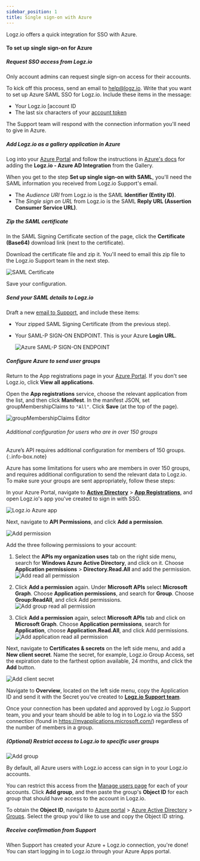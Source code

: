 ```yaml
---
sidebar_position: 1
title: Single sign-on with Azure
---
```


Logz.io offers a quick integration for SSO with Azure.

#### To set up single sign-on for Azure


##### Request SSO access from Logz.io

Only account admins can request single sign-on access for their accounts.


To kick off this process, send an email to [help@logz.io](mailto:help@logz.io).
Write that you want to set up Azure SAML SSO for Logz.io.
Include these items in the message:

* Your Logz.io [account ID
* The last six characters of your [account token](https://app.logz.io/#/dashboard/settings/manage-accounts)

The Support team will respond with the connection information you'll need to give in Azure.

##### Add Logz.io as a gallery application in Azure

Log into your [Azure Portal](https://portal.azure.com/) and follow the instructions in [Azure's docs](https://docs.microsoft.com/en-us/azure/active-directory/saas-apps/logzio-cloud-observability-for-engineers-tutorial) for adding the **Logz.io - Azure AD Integration** from the  Gallery.

When you get to the step **Set up single sign-on with SAML**, you'll need the SAML information you received from Logz.io Support's email.

* The _Audience URI_ from Logz.io is the SAML **Identifier (Entity ID)**.
* The _Single sign on URL_ from Logz.io is the SAML **Reply URL (Assertion Consumer Service URL)**.

##### Zip the SAML certificate

In the SAML Signing Certificate section of the page,
click the **Certificate (Base64)** download link (next to the certificate).

Download the certificate file and zip it.
You'll need to email this zip file to the Logz.io Support team in the next step.

![SAML Certificate](https://dytvr9ot2sszz.cloudfront.net/logz-docs/sso-providers/azure/azure-cer.png)

Save your configuration.

##### Send your SAML details to Logz.io

Draft a new [email to Support](mailto:help@logz.io), and include these items:

* Your zipped SAML Signing Certificate (from the previous step).
* Your SAML-P SIGN-ON ENDPOINT.
  This is your Azure **Login URL**.

  ![Azure SAML-P SIGN-ON ENDPOINT](https://dytvr9ot2sszz.cloudfront.net/logz-docs/sso-providers/azure/azure-login.png)


##### Configure Azure to send user groups

Return to the App registrations page in your [Azure Portal](https://portal.azure.com/).
If you don't see Logz.io, click **View all applications**.

Open the **App registrations** service, choose the relevant application from the list, and then click **Manifest**.
In the manifest JSON, set groupMembershipClaims to `"All"`.
Click **Save** (at the top of the page).

![groupMembershipClaims Editor](https://dytvr9ot2sszz.cloudfront.net/logz-docs/sso-providers/azure/azure-groupmembershipclaim.png)

###### Additional configuration for users who are in over 150 groups

Azure’s API requires additional configuration for members of 150 groups.
{:.info-box.note}

Azure has some limitations for users who are members in over 150 groups, and requires additional configuration to send the relevant data to Logz.io. To make sure your groups are sent appropriately, follow these steps:

In your Azure Portal, navigate to **[Active Directory](https://portal.azure.com/#blade/Microsoft_AAD_IAM/ActiveDirectoryMenuBlade/Overview)** > **[App Registrations](https://portal.azure.com/#blade/Microsoft_AAD_IAM/ActiveDirectoryMenuBlade/RegisteredApps)**, and open Logz.io's app you've created to sign in with SSO.

![Logz.io Azure app](https://dytvr9ot2sszz.cloudfront.net/logz-docs/sso-providers/azure/directory-app-main.png)

Next, navigate to **API Permissions**, and click **Add a permission**.

![Add permission](https://dytvr9ot2sszz.cloudfront.net/logz-docs/sso-providers/azure/add-a-permission-main.png)

Add the three following permissions to your account:

  1. Select the **APIs my organization uses** tab on the right side menu, search for **Windows Azure Active Directory**, and click on it.
  Choose **Application permissions** > **Directory.Read.All** and add the permission.
  ![Add read all permission](https://dytvr9ot2sszz.cloudfront.net/logz-docs/sso-providers/azure/directory-read-all.png)
  
  2. Click **Add a permission** again. Under **Microsoft APIs** select **Microsoft Graph**.
  Choose **Application permissions**, and search for **Group**. Choose **Group:ReadAll**, and click Add permissions.
  ![Add group read all permission](https://dytvr9ot2sszz.cloudfront.net/logz-docs/sso-providers/azure/group-read-all.png)
  
  3. Click **Add a permission** again, select **Microsoft APIs** tab and click on **Microsoft Graph**.
  Choose **Application permissions**, search for **Application**, choose **Application.Read.All**, and click Add permissions. 
  ![Add application read all permission](https://dytvr9ot2sszz.cloudfront.net/logz-docs/sso-providers/azure/application-read-all.png)

Next, navigate to **Certificates & secrets** on the left side menu, and add a **New client secret**. Name the secret, for example, Logz.io Group Access, set the expiration date to the farthest option available, 24 months, and click the **Add** button.

![Add client secret](https://dytvr9ot2sszz.cloudfront.net/logz-docs/sso-providers/azure/new-client-secret.png)

Navigate to **Overview**, located on the left side menu, copy the Application ID and send it with the Secret you've created to **[Logz.io Support team](mailto:help@logz.io)**.

Once your connection has been updated and approved by Logz.io Support team, you and your team should be able to log in to Logz.io via the SSO connection (found in https://myapplications.microsoft.com/) regardless of the number of members in a group.


##### _(Optional)_ Restrict access to Logz.io to specific user groups

![Add group](https://dytvr9ot2sszz.cloudfront.net/logz-docs/sso-providers/azure/azure-manage-users-groups.png)

By default, all Azure users with Logz.io access can sign in to your Logz.io accounts.

You can restrict this access from the [Manage users page](https://app.logz.io/#/dashboard/settings/manage-users) for each of your accounts.
Click **Add group**, and then paste the group's **Object ID** for each group that should have access to the account in Logz.io.

To obtain the **Object ID**, navigate to [Azure portal](https://portal.azure.com/) > [Azure Active Directory](https://portal.azure.com/#blade/Microsoft_AAD_IAM/ActiveDirectoryMenuBlade/Overview) > [Groups](https://portal.azure.com/#blade/Microsoft_AAD_IAM/GroupsManagementMenuBlade/AllGroups). Select the group you'd like to use and copy the Object ID string.


##### Receive confirmation from Support

When Support has created your Azure + Logz.io connection, you're done!
You can start logging in to Logz.io through your Azure Apps portal.
